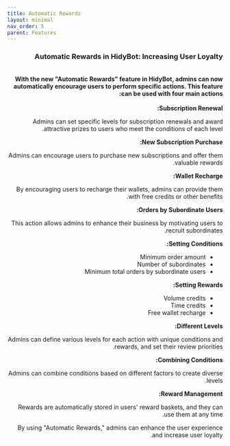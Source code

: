 ```yaml
---
title: Automatic Rewards
layout: minimal
nav_order: 5
parent: Features
---
```


<head>
    <meta charset="utf-8">
    <link rel="stylesheet" href="https://b3h1z.github.io/HidyBot-Docs/assets/css/style.css">
</head>
<div dir="rtl">
<h3>Automatic Rewards in HidyBot: Increasing User Loyalty</h3>
<br>
<b>With the new "Automatic Rewards" feature in HidyBot, admins can now automatically encourage users to perform specific actions. This feature can be used with four main actions:</b>
<br><br>
<b>Subscription Renewal:</b>
<p>Admins can set specific levels for subscription renewals and award attractive prizes to users who meet the conditions of each level.</p>
<b>New Subscription Purchase:</b>
<p>Admins can encourage users to purchase new subscriptions and offer them valuable rewards.</p>
<b>Wallet Recharge:</b>
<p>By encouraging users to recharge their wallets, admins can provide them with free credits or other benefits.</p>
<b>Orders by Subordinate Users:</b>
<p>This action allows admins to enhance their business by motivating users to recruit subordinates.</p>
<b>Setting Conditions:</b>
<ul>
    <li>Minimum order amount</li>
    <li>Number of subordinates</li>
    <li>Minimum total orders by subordinate users</li>
</ul>
<b>Setting Rewards:</b>
<ul>
    <li>Volume credits</li>
    <li>Time credits</li>
    <li>Free wallet recharge</li>
</ul>
<b>Different Levels:</b>
<p>Admins can define various levels for each action with unique conditions and rewards, and set their review priorities.</p>
<b>Combining Conditions:</b>
<p>Admins can combine conditions based on different factors to create diverse levels.</p>
<b>Reward Management:</b>
<p>Rewards are automatically stored in users' reward baskets, and they can use them at any time.</p>
<p>By using "Automatic Rewards," admins can enhance the user experience and increase user loyalty.</p>
</div>